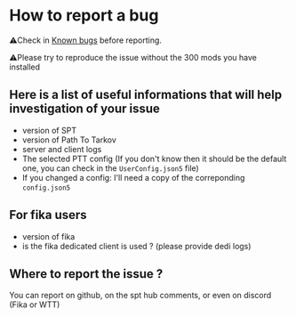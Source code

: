 # How to report a bug

⚠️Check in [Known bugs](https://github.com/guillaumearm/PathToTarkov/issues?q=is%3Aopen+is%3Aissue+label%3Abug) before reporting.

⚠️Please try to reproduce the issue without the 300 mods you have installed

## Here is a list of useful informations that will help investigation of your issue

- version of SPT
- version of Path To Tarkov
- server and client logs
- The selected PTT config (If you don't know then it should be the default one, you can check in the `UserConfig.json5` file)
- If you changed a config: I'll need a copy of the correponding `config.json5`

## For fika users
- version of fika
- is the fika dedicated client is used ? (please provide dedi logs)


## Where to report the issue ?
You can report on github, on the spt hub comments, or even on discord (Fika or WTT)

